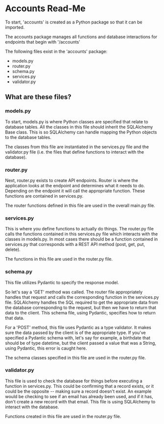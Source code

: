 # Accounts Read-Me

To start, 'accounts' is created as a Python package so that it can be imported. 

The accounts package manages all functions and database interactions for endpoints that begin with '/accounts'

The following files exist in the 'accounts' package:
 - models.py
 - router.py
 - schema.py
 - services.py
 - validator.py
 
## What are these files?
### models.py

To start, models.py is where Python classes are specified that relate to database tables. All the classes in this
file should inherit the SQLAlchemy Base class. This is so SQLAlchemy can handle mapping the Python objects to the 
database tables. 

The classes from this file are instantiated in the services.py file and the validator.py file (i.e. the files that 
define functions to interact with the database).

### router.py

Next, router.py exists to create API endpoints. Router is where the application looks at the endpoint and determines 
what it needs to do. Depending on the endpoint it will call the appropriate function. These functions are contained in
services.py.

The router functions defined in this file are used in the overall main.py file.

### services.py

This is where you define functions to actually do things. The router.py file calls the functions contained in this 
services.py file which interacts with the classes in models.py. In most cases there should be a function contained in
services.py that corresponds with a REST API method (post, get, put, delete).

The functions in this file are used in the router.py file.

### schema.py

This file utilizes Pydantic to specify the response model. 

So let's say a 'GET' method was called. The router file 
appropriately handles that request and calls the corresponding function in the services.py file. SQLAlchemy handles the 
SQL required to get the appropriate data from the database corresponding to the request, but then we have to return that 
data to the client. This schema file, using Pydantic, specifies how to return that data. 

For a 'POST' method, this file uses Pydantic as a type validator. It makes sure the data passed by the client is of the 
appropriate type. If you've specified a Pydantic schema with, let's say for example, a birthdate that should be of type 
datetime, but the client passed a value that was a String, using Pydantic, this error is caught here.

The schema classes specified in this file are used in the router.py file.

### validator.py

This file is used to check the database for things before executing a function in services.py. This could be confirming
that a record exists, or it could be the opposite -- making sure a record doesn't exist. An example would be checking to
see if an email has already been used, and if it has, don't create a new record with that email. This file is using 
SQLAlchemy to interact with the database. 

Functions created in this file are used in the router.py file.